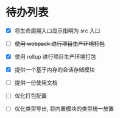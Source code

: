 # 待办列表

-   [x] 将生命周期入口显示指明为 src 入口

-   [ ] ~~使用 webpack 进行项目生产环境打包~~

-   [x] 使用 rollup 进行项目生产环境打包

-   [x] 提供一个基于内存的会话存储模块

-   [ ] 提供一份使用文档

-   [ ] 优化打包配置

-   [ ] 优化类型导出, 将内置模块的类型统一放置
